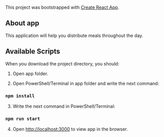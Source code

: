 This project was bootstrapped with [Create React App](https://github.com/facebook/create-react-app).

## About app

This application will help you distribute meals throughout the day.

## Available Scripts

When you download the project directory, you should:

1. Open app folder.

2. Open PowerShell/Terminal in app folder and write the next command:
### `npm install`

3. Write the next command in PowerShell/Terminal:
### `npm run start`

4. Open [http://localhost:3000](http://localhost:3000) to view app in the browser.